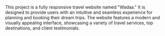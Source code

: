 This project is a fully responsive travel website named "Wadaa." It is designed to provide users with an intuitive and seamless experience for planning and booking their dream trips. The website features a modern and visually appealing interface, showcasing a variety of travel services, top destinations, and client testimonials.
